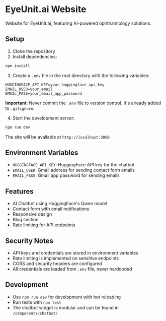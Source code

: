 # EyeUnit.ai Website

Website for EyeUnit.ai, featuring AI-powered ophthalmology solutions.

## Setup

1. Clone the repository
2. Install dependencies:
```bash
npm install
```

3. Create a `.env` file in the root directory with the following variables:
```env
HUGGINGFACE_API_KEY=your_huggingface_api_key
EMAIL_USER=your_email
EMAIL_PASS=your_email_app_password
```

**Important**: Never commit the `.env` file to version control. It's already added to `.gitignore`.

4. Start the development server:
```bash
npm run dev
```

The site will be available at `http://localhost:3000`

## Environment Variables

- `HUGGINGFACE_API_KEY`: HuggingFace API key for the chatbot
- `EMAIL_USER`: Gmail address for sending contact form emails
- `EMAIL_PASS`: Gmail app password for sending emails

## Features

- AI Chatbot using HuggingFace's Qwen model
- Contact form with email notifications
- Responsive design
- Blog section
- Rate limiting for API endpoints

## Security Notes

- API keys and credentials are stored in environment variables
- Rate limiting is implemented on sensitive endpoints
- CORS and security headers are configured
- All credentials are loaded from `.env` file, never hardcoded

## Development

- Use `npm run dev` for development with hot reloading
- Run tests with `npm test`
- The chatbot widget is modular and can be found in `/components/chatbot/`
